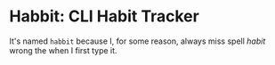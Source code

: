 # Habbit: CLI Habit Tracker

It's named `habbit` because I, for some reason, always miss spell _habit_ wrong the when I first type it.